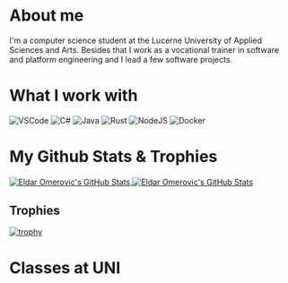 # About me

I'm a computer science student at the Lucerne University of Applied Sciences and Arts. Besides that I work as a vocational trainer in software and platform engineering and I lead a few software projects.

# What I work with

![VSCode](<https://img.shields.io/badge/Editor-VSCode-informational?style=flat&logo=visual-studio-code&logoColor=white&color=rgb(0%2C137%2C255)>)
![C#](https://img.shields.io/badge/Code-C%23-informational?style=flat&logo=csharp&logoColor=white&color=rgb(0%2C137%2C255))
![Java](<https://img.shields.io/badge/Code-Java-informational?style=flat&logo=openjdk&logoColor=white&color=rgb(0%2C137%2C255)>)
![Rust](<https://img.shields.io/badge/Code-Rust-informational?style=flat&logo=rust&logoColor=white&color=rgb(0%2C137%2C255)>)
![NodeJS](https://img.shields.io/badge/Tools-NodeJS-informational?style=flat&logo=node.js&logoColor=white&color=rgb(0%2C137%2C255))
![Docker](<https://img.shields.io/badge/Tools-Docker-informational?style=flat&logo=docker&logoColor=white&color=rgb(0%2C137%2C255)>)

# My Github Stats & Trophies

<a href="https://github.com/omeldar/omeldar">
  <img align="center" src="https://github-readme-stats.vercel.app/api?username=omeldar&show_icons=true&line_height=27&count_private=true&theme=transparent&show=prs_merged&hide=contribs&custom_title=My%20Stats" alt="Eldar Omerovic's GitHub Stats" />
</a>
<a href="https://github.com/omeldar/omeldar">
  <img align="center" src="https://github-readme-stats.vercel.app/api/top-langs/?username=omeldar&hide=html,css,scss,pug,php,hack&theme=transparent&layout=donut" alt="Eldar Omerovic's GitHub Stats" />
</a>

## Trophies

[![trophy](https://github-profile-trophy.vercel.app/?username=omeldar&theme=onedark)](https://github.com/ryo-ma/github-profile-trophy)

# Classes at UNI
